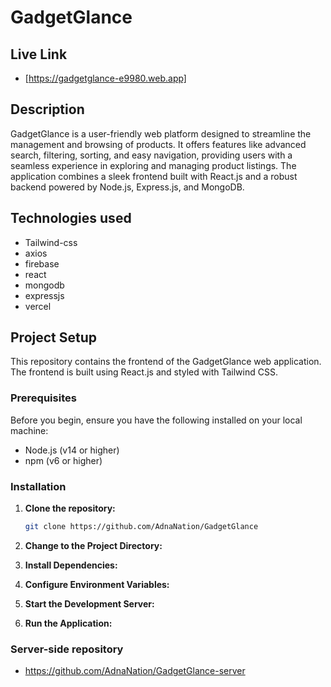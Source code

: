 # GadgetGlance

## Live Link

- [https://gadgetglance-e9980.web.app]

## Description

GadgetGlance is a user-friendly web platform designed to streamline the management and browsing of products. It offers features like advanced search, filtering, sorting, and easy navigation, providing users with a seamless experience in exploring and managing product listings. The application combines a sleek frontend built with React.js and a robust backend powered by Node.js, Express.js, and MongoDB.

## Technologies used

- Tailwind-css
- axios
- firebase
- react
- mongodb
- expressjs
- vercel

## Project Setup

This repository contains the frontend of the GadgetGlance web application. The frontend is built using React.js and styled with Tailwind CSS.

### Prerequisites

Before you begin, ensure you have the following installed on your local machine:

- Node.js (v14 or higher)
- npm (v6 or higher)

### Installation

1. **Clone the repository:**

   ```bash
   git clone https://github.com/AdnaNation/GadgetGlance

   ```

2. **Change to the Project Directory:**

3. **Install Dependencies:**

4. **Configure Environment Variables:**

5. **Start the Development Server:**

6. **Run the Application:**

### Server-side repository

- https://github.com/AdnaNation/GadgetGlance-server
